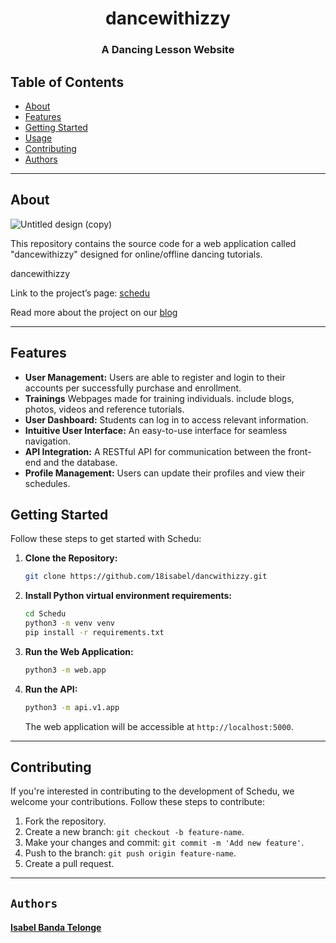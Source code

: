 <div align="center">
<h1>dancewithizzy</h1>

### **A Dancing Lesson Website**
</div>

## Table of Contents
- [About](#about)
- [Features](#features)
- [Getting Started](#getting-started)
- [Usage](#usage)
- [Contributing](#contributing)
- [Authors](#authors)

---

## About
![Untitled design (copy)]()

This repository contains the source code for a web application called "dancewithizzy" designed for online/offline dancing tutorials.<br>

dancewithizzy

Link to the project’s page: [schedu](https://dancewithizzy.live)

Read more about the project on our [blog](https://linkedin/in/isabelbanda)

---

## Features
- **User Management:** Users are able to register and login to their accounts per successfully purchase and enrollment.
- **Trainings** Webpages made for training individuals. include blogs, photos, videos and reference tutorials.
- **User Dashboard:** Students can log in to access relevant information.
- **Intuitive User Interface:** An easy-to-use interface for seamless navigation.
- **API Integration:** A RESTful API for communication between the front-end and the database.
- **Profile Management:** Users can update their profiles and view their schedules.                     

## Getting Started
Follow these steps to get started with Schedu:

1. **Clone the Repository:**
   ```bash
   git clone https://github.com/18isabel/dancwithizzy.git
   ```

2. **Install Python virtual environment requirements:**
   ```bash
   cd Schedu
   python3 -m venv venv
   pip install -r requirements.txt
   ```

3. **Run the Web Application:**
   ```bash
   python3 -m web.app
   ```
4. **Run the API:**
   ```bash
   python3 -m api.v1.app
   ```
   The web application will be accessible at `http://localhost:5000`.

---

## Contributing
If you're interested in contributing to the development of Schedu, we welcome your contributions. Follow these steps to contribute:

1. Fork the repository.
2. Create a new branch: `git checkout -b feature-name`.
3. Make your changes and commit: `git commit -m 'Add new feature'`.
4. Push to the branch: `git push origin feature-name`.
5. Create a pull request.

---

## **`Authors`**
#### [**Isabel Banda Telonge**](https://linkedin/in/isabelbanda)
